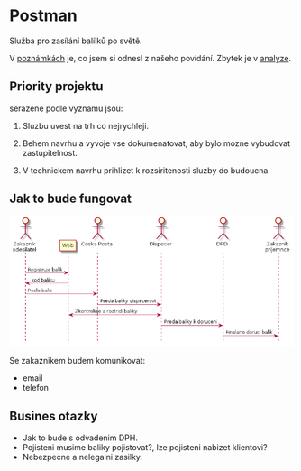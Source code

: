 # Postman

Služba pro zasílání balílků po světě.

V [poznámkách](./notes/) je, co jsem si odnesl z našeho povídání. Zbytek je v [analyze](./analyza/).

## Priority projektu

serazene podle vyznamu jsou:
 
1. Sluzbu uvest na trh co nejrychleji.

1. Behem navrhu a vyvoje vse dokumenatovat, aby bylo mozne vybudovat zastupitelnost.

1. V technickem navrhu prihlizet k rozsiritenosti sluzby do budoucna.

## Jak to bude fungovat

![Zakladni princip](./diagrams/out/princip.png "Zakladni princip")

Se zakaznikem budem komunikovat:

* email
* telefon

## Busines otazky ##

* Jak to bude s odvadenim DPH.
* Pojisteni musime baliky pojistovat?, lze pojisteni nabizet klientovi?
* Nebezpecne a nelegalni zasilky.

